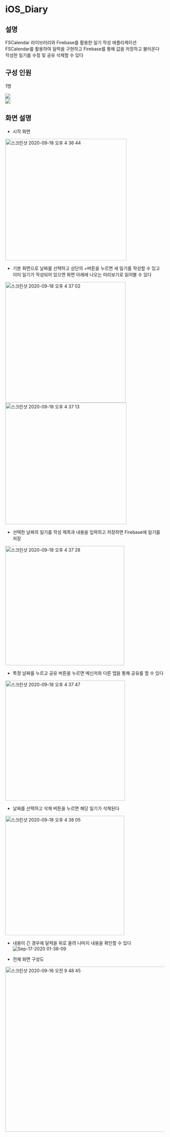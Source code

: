 # iOS_Diary  

## 설명   
FSCalendar 라이브러리와 Firebase를 활용한 일기 작성 애플리케이션   
FSCalendar를 활용하여 달력을 구현하고 Firebase를 통해 값을 저장하고 불러온다   
작성한 일기를 수정 및 공유 삭제할 수 있다   

## 구성 인원
1명

![](https://cloud.githubusercontent.com/assets/5186464/16540124/efc51f72-408b-11e6-934a-4e750b8b55bb.png)   
![](https://1.bp.blogspot.com/-YIfQT6q8ZM4/Vzyq5z1B8HI/AAAAAAAAAAc/UmWSSMLKtKgtH7CACElUp12zXkrPK5UoACLcB/s1600/image00.png)   

## 화면 설명   
- 시작 화면   
<img width="383" alt="스크린샷 2020-09-18 오후 4 36 44" src="https://user-images.githubusercontent.com/45002556/93570123-800a6c00-f9cd-11ea-846f-57afa4703f5a.png">   

- 기본 화면으로 날짜를 선택하고 상단의 +버튼을 누르면 새 일기를 작성할 수 있고 이미 일기가 작성되어 있으면 화면 아래에 나오는 미리보기로 읽어볼 수 있다    
<img width="380" alt="스크린샷 2020-09-18 오후 4 37 02" src="https://user-images.githubusercontent.com/45002556/93570168-90bae200-f9cd-11ea-906f-cb7a5888d91d.png">     
<img width="383" alt="스크린샷 2020-09-18 오후 4 37 13" src="https://user-images.githubusercontent.com/45002556/93570385-e2fc0300-f9cd-11ea-99af-be44926b697e.png">    

- 선택한 날짜의 일기를 작성 제목과 내용을 입력하고 저장하면 Firebase에 일기를 저장      
<img width="376" alt="스크린샷 2020-09-18 오후 4 37 28" src="https://user-images.githubusercontent.com/45002556/93570435-f909c380-f9cd-11ea-9808-a9e5765d33f3.png">   

- 특정 날짜를 누르고 공유 버튼을 누르면 메신저와 다른 앱을 통해 공유를 할 수 있다    
<img width="378" alt="스크린샷 2020-09-18 오후 4 37 47" src="https://user-images.githubusercontent.com/45002556/93570527-19d21900-f9ce-11ea-900d-50d8b2d91e6c.png">   

- 날짜를 선택하고 삭제 버튼을 누르면 해당 일기가 삭제된다   
<img width="376" alt="스크린샷 2020-09-18 오후 4 38 05" src="https://user-images.githubusercontent.com/45002556/93570770-7b928300-f9ce-11ea-9e36-56155bdedc09.png">   

- 내용이 긴 경우에 달력을 위로 올려 나머지 내용을 확인할 수 있다   
![Sep-17-2020 01-38-09](https://user-images.githubusercontent.com/45002556/93570814-8c42f900-f9ce-11ea-8762-9e12c8cf4feb.gif)   

- 전체 화면 구성도   
<img width="520" alt="스크린샷 2020-09-16 오전 9 48 45" src="https://user-images.githubusercontent.com/45002556/93279871-4980f580-f803-11ea-8339-18edf6441d1f.png">

   

